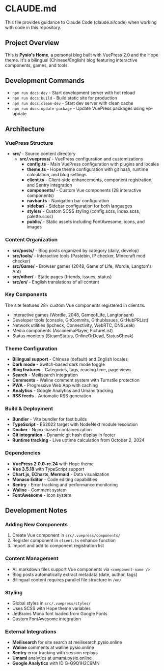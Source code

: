 # CLAUDE.md

This file provides guidance to Claude Code (claude.ai/code) when working with code in this repository.

## Project Overview

This is **Pysio's Home**, a personal blog built with VuePress 2.0 and the Hope theme. It's a bilingual (Chinese/English) blog featuring interactive components, games, and tools.

## Development Commands

- `npm run docs:dev` - Start development server with hot reload
- `npm run docs:build` - Build static site for production  
- `npm run docs:clean-dev` - Start dev server with clean cache
- `npm run docs:update-package` - Update VuePress packages using vp-update

## Architecture

### VuePress Structure
- **src/** - Source content directory
  - **src/.vuepress/** - VuePress configuration and customizations
    - **config.ts** - Main VuePress configuration with plugins and locales
    - **theme.ts** - Hope theme configuration with git hash, runtime calculation, and blog settings
    - **client.ts** - Client-side enhancements, component registration, and Sentry integration
    - **components/** - Custom Vue components (28 interactive components)
    - **navbar.ts** - Navigation bar configuration
    - **sidebar/** - Sidebar configuration for both languages
    - **styles/** - Custom SCSS styling (config.scss, index.scss, palette.scss)
    - **public/** - Static assets including FontAwesome, icons, and images

### Content Organization
- **src/posts/** - Blog posts organized by category (daily, develop)
- **src/tools/** - Interactive tools (Pastebin, IP checker, Minecraft mod checker)
- **src/Game/** - Browser games (2048, Game of Life, Wordle, Langton's Ant)
- **src/other/** - Static pages (friends, issues, status)
- **src/en/** - English translations of all content

### Key Components
The site features 28+ custom Vue components registered in client.ts:
- Interactive games (Wordle, 2048, GameofLife, Langtonsant)
- Developer tools (console, GitCommits, GithubIssues, GitHubPRList)
- Network utilities (ipcheck, Connectivity, WebRTC, DNSLeak)
- Media components (AsciinemaPlayer, PictureList)
- Status monitors (SteamStatus, OnlineOrDead, StatusCheak)

### Theme Configuration
- **Bilingual support** - Chinese (default) and English locales
- **Dark mode** - Switch-based dark mode toggle
- **Blog features** - Categories, tags, reading time, page views
- **Search** - Meilisearch integration
- **Comments** - Waline comment system with Turnstile protection
- **PWA** - Progressive Web App with caching
- **Analytics** - Google Analytics and Umami tracking
- **RSS feeds** - Automatic RSS generation

### Build & Deployment
- **Bundler** - Vite bundler for fast builds
- **TypeScript** - ES2022 target with NodeNext module resolution
- **Docker** - Nginx-based containerization
- **Git integration** - Dynamic git hash display in footer
- **Runtime tracking** - Live uptime calculation from October 2, 2024

### Dependencies
- **VuePress 2.0.0-rc.24** with Hope theme
- **Vue 3.5.18** with TypeScript support
- **Chart.js, ECharts, Mermaid** - Data visualization
- **Monaco Editor** - Code editing capabilities
- **Sentry** - Error tracking and performance monitoring
- **Waline** - Comment system
- **FontAwesome** - Icon system

## Development Notes

### Adding New Components
1. Create Vue component in `src/.vuepress/components/`
2. Register component in `client.ts` enhance function
3. Import and add to component registration list

### Content Management
- All markdown files support Vue components via `<component-name />`
- Blog posts automatically extract metadata (date, author, tags)
- Bilingual content requires parallel file structure in `/en/`

### Styling
- Global styles in `src/.vuepress/styles/`
- Uses SCSS with Hope theme variables
- JetBrains Mono font loaded from Google Fonts
- Custom FontAwesome integration

### External Integrations
- **Meilisearch** for site search at meilisearch.pysio.online
- **Waline** comments at waline.pysio.online
- **Sentry** error tracking with session replays
- **Umami** analytics at umami.pysio.online
- **Google Analytics** with ID G-G9Q1H2C9MN